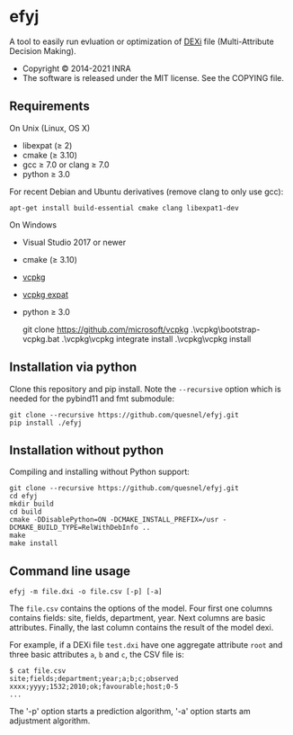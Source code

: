 # efyj

A tool to easily run evluation or optimization of
[DEXi](https://kt.ijs.si/MarkoBohanec/dexi.html) file (Multi-Attribute
Decision Making).

* Copyright © 2014-2021 INRA
* The software is released under the MIT license. See the COPYING file.

## Requirements

On Unix (Linux, OS X)

* libexpat (≥ 2)
* cmake (≥ 3.10)
* gcc ≥ 7.0 or clang ≥ 7.0
* python ≥ 3.0

For recent Debian and Ubuntu derivatives (remove clang to only use gcc):

    apt-get install build-essential cmake clang libexpat1-dev

On Windows

* Visual Studio 2017 or newer
* cmake (≥ 3.10)
* [vcpkg](https://github.com/microsoft/vcpkg)
* [vcpkg expat](https://github.com/microsoft/vcpkg/tree/master/ports/expat)
* python ≥ 3.0

    git clone https://github.com/microsoft/vcpkg
    .\vcpkg\bootstrap-vcpkg.bat
    .\vcpkg\vcpkg integrate install
    .\vcpkg\vcpkg install

## Installation via python

Clone this repository and pip install. Note the `--recursive` option
which is needed for the pybind11 and fmt submodule:

    git clone --recursive https://github.com/quesnel/efyj.git
    pip install ./efyj

## Installation without python

Compiling and installing without Python support:

    git clone --recursive https://github.com/quesnel/efyj.git
    cd efyj
    mkdir build
    cd build
    cmake -DDisablePython=ON -DCMAKE_INSTALL_PREFIX=/usr -DCMAKE_BUILD_TYPE=RelWithDebInfo ..
    make
    make install

## Command line usage

    efyj -m file.dxi -o file.csv [-p] [-a]

The `file.csv` contains the options of the model. Four first one
columns contains fields: site, fields, department, year. Next columns
are basic attributes. Finally, the last column contains the result of
the model dexi.

For example, if a DEXi file `test.dxi` have one aggregate attribute
`root` and three basic attributes `a`, `b` and `c`, the CSV file is:

	$ cat file.csv
	site;fields;department;year;a;b;c;observed
	xxxx;yyyy;1532;2010;ok;favourable;host;0-5
	...

The '-p' option starts a prediction algorithm, '-a' option starts am
adjustment algorithm.
